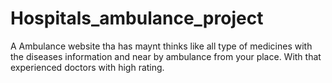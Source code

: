 # Hospitals_ambulance_project
A Ambulance website tha has maynt thinks like all type of medicines with the diseases information and near by  ambulance from your place. With that experienced doctors with high rating.
